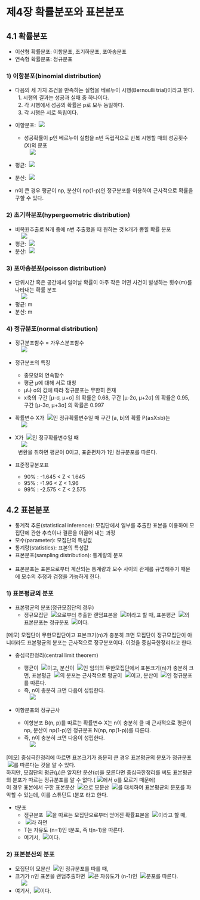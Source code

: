 # 제4장 확률분포와 표본분포

## 4.1 확률분포

- 이산형 확률분포: 이항분포, 초기하분포, 포아송분포
- 연속형 확률분포: 정규분포

### 1) 이항분포(binomial distribution)

- 다음의 세 가지 조건을 만족하는 실험을 베르누이 시행(Bernoulli trial)이라고 한다.  
&nbsp;&nbsp;1. 시행의 결과는 성공과 실패 중 하나이다.  
&nbsp;&nbsp;2. 각 시행에서 성공의 확률은 p로 모두 동일하다.  
&nbsp;&nbsp;3. 각 시행은 서로 독립이다.  

- 이항분포: &nbsp;<img src="https://latex.codecogs.com/svg.latex?B(n,p)" />
  - 성공확률이 p인 베르누이 실험을 n번 독립적으로 반복 시행할 때의 성공횟수(X)의 분포  
&nbsp;&nbsp;&nbsp;&nbsp;<img src="https://latex.codecogs.com/svg.latex?P(X=x)=\binom{n}{x}p^{x}(1-p)^{n-x},\:\:\:x=0,1,2\cdots,n" />  
- 평균: &nbsp;<img src="https://latex.codecogs.com/svg.latex?E(X)=np" />
- 분산: &nbsp;<img src="https://latex.codecogs.com/svg.latex?Var(X)=np(1-p)" />
- n이 큰 경우 평균이 np, 분산이 np(1-p)인 정규분포를 이용하여 근사적으로 확률을 구할 수 있다.

### 2) 초기하분포(hypergeometric distribution)

- 비복원추출로 N개 중에 n번 추출했을 때 원하는 것 k개가 뽑힐 확률 분포  
&nbsp;&nbsp;&nbsp;&nbsp;<img src="https://latex.codecogs.com/svg.latex?P(X=x)=\frac{\binom{n}{x}\binom{N-D}{n-x}}{\binom{N}{n}},\:\:\:x=0,1,2\cdots,n" />  
- 평균: &nbsp;<img src="https://latex.codecogs.com/svg.latex?E(X)=np,\:\:\:p=\frac{D}{N}" />
- 분산: &nbsp;<img src="https://latex.codecogs.com/svg.latex?Var(X)=np(1-p)\frac{N-n}{N-1}" />

### 3) 포아송분포(poisson distribution)

- 단위시간 혹은 공간에서 일어날 확률이 아주 작은 어떤 사건이 발생하는 횟수(m)를 나타내는 확률 분포  
&nbsp;&nbsp;&nbsp;&nbsp;<img src="https://latex.codecogs.com/svg.latex?P(X=x)=\frac{e^{-m}m^{x}}{x!},\:\:\:x=0,1,2\cdots,n" />  
- 평균: m
- 분산: m

### 4) 정규분포(normal distribution)

- 정규분포함수 = 가우스분포함수  
&nbsp;&nbsp;&nbsp;&nbsp;<img src="https://latex.codecogs.com/svg.latex?f(x)=\frac{1}{\sqrt{2\pi}}exp\left[\,\!-\frac{(x-\mu)^{2}}{2\sigma^{2}}\right],\:\:\:-\infty<x<\infty" />  
- 정규분포의 특징
  - 종모양의 연속함수
  - 평균 μ에 대해 서로 대칭
  - μ나 σ의 값에 따라 정규분포는 무한히 존재
  - x축의 구간 [μ-σ, μ+σ] 의 확률은 0.68, 구간 [μ-2σ, μ+2σ] 의 확률은 0.95, 구간 [μ-3σ, μ+3σ] 의 확률은 0.997

- 확률변수 X가 &nbsp;<img src="https://latex.codecogs.com/svg.latex?N(\mu,\sigma^{2})" />인 정규확률변수일 때 구간 [a, b]의 확률 P(a≤X≤b)는  
&nbsp;&nbsp;&nbsp;&nbsp;<img src="https://latex.codecogs.com/svg.latex?P(a\leq\,\!X\leq\,\!b)={\int_{a}^{b}}{\frac{1}{\sqrt{2\pi}}exp\left[\,\!-\frac{(x-\mu)^{2}}{2\sigma^{2}}\right]dx}" />  

- X가 &nbsp;<img src="https://latex.codecogs.com/svg.latex?N(\mu,\sigma^{2})" />인 정규확률변수일 때  
&nbsp;&nbsp;&nbsp;&nbsp;<img src="https://latex.codecogs.com/svg.latex?Z=\frac{X-\mu}{\sigma}" />  
&nbsp;&nbsp;변환을 취하면 평균이 0이고, 표준편차가 1인 정규분포를 따른다.

- 표준정규분포표
  - 90% : -1.645 < Z < 1.645
  - 95% : -1.96 < Z < 1.96
  - 99% : -2.575 < Z < 2.575

## 4.2 표본분포

- 통계적 추론(statistical inference): 모집단에서 일부를 추출한 표본을 이용하여 모집단에 관한 추측이나 결론을 이끌어 내는 과정
- 모수(parameter): 모집단의 특성값
- 통계량(statistics): 표본의 특성값
- 표본분포(sampling distribution): 통계량의 분포  
&nbsp;  
- 표본분포는 표본으로부터 계산되는 통계량과 모수 사이의 관계를 규명해주기 때문에 모수의 추정과 검정을 가능하게 한다.

### 1) 표본평균의 분포

- 표본평균의 분포(정규모집단의 경우)
  - 정규모집단 &nbsp;<img src="https://latex.codecogs.com/svg.latex?N(\mu,\sigma^{2})" />으로부터 추출한 랜덤표본을 &nbsp;<img src="https://latex.codecogs.com/svg.latex?X_{1},X_{2},\cdots,X_{n}" />이라고 할 때, 표본평균 &nbsp;<img src="https://latex.codecogs.com/svg.latex?\bar{X}" />의 표본분포는 정규분포 &nbsp;<img src="https://latex.codecogs.com/svg.latex?N(\mu,\frac{\sigma^{2}}{n})" />이다.

[메모] 모집단이 무한모집단이고 표본크기(n)가 충분히 크면 모집단이 정규모집단이 아니더라도 표본평균의 분포는 근사적으로 정규분포이다.
이것을 중심극한정리라고 한다.

- 중심극한정리(central limit theorem)
  - 평균이 &nbsp;<img src="https://latex.codecogs.com/svg.latex?\mu" />이고, 분산이 &nbsp;<img src="https://latex.codecogs.com/svg.latex?\sigma^{2}" />인 임의의 무한모집단에서 표본크기(n)가 충분히 크면, 표본평균 &nbsp;<img src="https://latex.codecogs.com/svg.latex?\bar{X}" />의 분포는 근사적으로 평균이 &nbsp;<img src="https://latex.codecogs.com/svg.latex?\mu" />이고, 분산이 &nbsp;<img src="https://latex.codecogs.com/svg.latex?\sigma^{2}" />인 정규분포를 따른다.
  - 즉, n이 충분히 크면 다음이 성립한다.  
&nbsp;&nbsp;&nbsp;&nbsp;<img src="https://latex.codecogs.com/svg.latex?\bar{X}\sim\,\!N(\mu,\frac{\sigma^{2}}{n})" />  

- 이항분포의 정규근사
  - 이항분포 B(n, p)를 따르는 확률변수 X는 n이 충분히 클 때 근사적으로 평균이 np, 분산이 np(1-p)인 정규분포 N(np, np(1-p))를 따른다.
  - 즉, n이 충분히 크면 다음이 성립한다.  
&nbsp;&nbsp;&nbsp;&nbsp;<img src="https://latex.codecogs.com/svg.latex?\frac{X-np}{\sqrt{np(1-p)}}\sim\,\!N(0\,\!,1)" />  

[메모] 중심극한정리에 따르면 표본크기가 충분히 큰 경우 표본평균의 분포가 정규분포 &nbsp;<img src="https://latex.codecogs.com/svg.latex?N(\mu,\frac{\sigma^{2}}{n})" />를 따른다는 것을 알 수 있다.  
하지만, 모집단의 평균(μ)은 알지만 분산(σ)을 모른다면 중심극한정리를 써도 표본평균의 분포가 따르는 정규분포를 알 수 없다.(&nbsp;<img src="https://latex.codecogs.com/svg.latex?N(\mu,\frac{\sigma^{2}}{n})" />에서 σ를 모르기 때문에)  
이 경우 표본에서 구한 표본분산 &nbsp;<img src="https://latex.codecogs.com/svg.latex?S^{2}" />으로 모분산 &nbsp;<img src="https://latex.codecogs.com/svg.latex?\sigma^{2}" />를 대치하여 표본평균의 분포를 파악할 수 있는데, 이를 스튜던트 t분포 라고 한다.

- t분포
  - 정규분포 &nbsp;<img src="https://latex.codecogs.com/svg.latex?N(\mu,\sigma^{2})" />을 따르는 모집단으로부터 얻어진 확률표본을 &nbsp;<img src="https://latex.codecogs.com/svg.latex?X_{1},X_{2},\cdots,X_{n}" />이라고 할 때,
  - &nbsp;<img src="https://latex.codecogs.com/svg.latex?T=\frac{\bar{X}-\mu}{S/\,\!\sqrt{n}}" />라 하면
  - T는 자유도 (n=1)인 t분포, 즉 t(n-1)을 따른다.
  - 여기서, &nbsp;<img src="https://latex.codecogs.com/svg.latex?S=\sqrt{\frac{\displaystyle\sum_{i=1}^{n}(X_{i}-\bar{X})^{2}}{n-1}}" />이다.
  
### 2) 표본분산의 분포

- 모집단이 모분산 &nbsp;<img src="https://latex.codecogs.com/svg.latex?\sigma^{2}" />인 정규분포를 따를 때,
- 크기가 n인 표본을 랜덤추출하면 &nbsp;<img src="https://latex.codecogs.com/svg.latex?(n-1)S^{2}/\,\!\sigma^{2}" />은 자유도가 (n-1)인 &nbsp;<img src="https://latex.codecogs.com/svg.latex?\chi^{2}" />분포를 따른다.  
&nbsp;&nbsp;&nbsp;&nbsp;<img src="https://latex.codecogs.com/svg.latex?(n-1)S^{2}/\,\!\sigma^{2}\sim\chi^{2}(n-1)" />  
- 여기서, &nbsp;<img src="https://latex.codecogs.com/svg.latex?S^{2}=\frac{\displaystyle\sum_{i=1}^{n}(X_{i}-\bar{X})^{2}}{n-1}" />이다.

